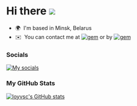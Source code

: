 Hi there ![](https://user-images.githubusercontent.com/18350557/176309783-0785949b-9127-417c-8b55-ab5a4333674e.gif)
======================================================================================================================================

*   🌍  I'm based in Minsk, Belarus
*   ✉️  You can contact me at [![gem](https://img.shields.io/badge/link-gmail-red)](mailto:varaksav62@gmail.com) or by [![gem](https://img.shields.io/badge/link-linkedin-blue)](https://www.linkedin.com/in/valery-varaksa-7b90b4259/)

### Socials

[![My socials](https://skillicons.dev/icons?i=linkedin)](https://www.linkedin.com/in/valery-varaksa-7b90b4259/)

### My GitHub Stats
<p>
  <a href="http://www.github.com/loyvsc">
    <img src="https://github-readme-stats.vercel.app/api?username=loyvsc&show_icons=true&hide=&count_private=true&title_color=0891b2&text_color=ffffff&icon_color=0891b2&bg_color=1c1917&hide_border=true&show_icons=true" alt="loyvsc's GitHub stats" />
</a>
</p>
